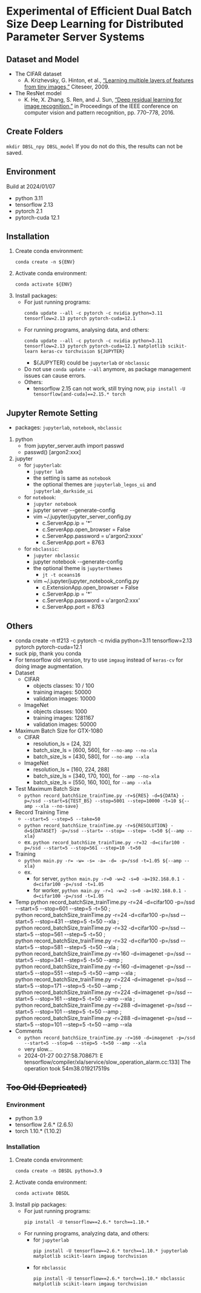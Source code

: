 # Experimental of Efficient Dual Batch Size Deep Learning for Distributed Parameter Server Systems
<!--
K. -W. Lu, P. Liu, D. -Y. Hong and J. -J. Wu, "Efficient Dual Batch Size Deep Learning for Distributed Parameter Server Systems," 2022 IEEE 46th Annual Computers, Software, and Applications Conference (COMPSAC), 2022, pp. 630-639, doi: [10.1109/COMPSAC54236.2022.00110](https://doi.org/10.1109/COMPSAC54236.2022.00110).
-->

## Dataset and Model
- The CIFAR dataset
    - A. Krizhevsky, G. Hinton, et al., [“Learning multiple layers of features from tiny images,”](https://www.cs.toronto.edu/~kriz/) Citeseer, 2009.
- The ResNet model
    - K. He, X. Zhang, S. Ren, and J. Sun, [“Deep residual learning for image recognition,”](https://doi.org/10.1109/CVPR.2016.90) in Proceedings of the IEEE conference on computer vision and pattern recognition, pp. 770–778, 2016.

## Create Folders
`mkdir DBSL_npy DBSL_model`
If you do not do this, the results can not be saved.

## Environment
Build at 2024/01/07
- python 3.11
- tensorflow 2.13
- pytorch 2.1
- pytorch-cuda 12.1

## Installation
1. Create conda environment:
    ```
    conda create -n ${ENV}
    ```
2. Activate conda environment:
    ```
    conda activate ${ENV}
    ```
3. Install packages:
    - For just running programs:
        ```
        conda update --all -c pytorch -c nvidia python=3.11 tensorflow=2.13 pytorch pytorch-cuda=12.1
        ```
    - For running programs, analysing data, and others:
        ```
        conda update --all -c pytorch -c nvidia python=3.11 tensorflow=2.13 pytorch pytorch-cuda=12.1 matplotlib scikit-learn keras-cv torchvision ${JUPYTER}
        ```
        - ${JUPYTER} could be `jupyterlab` or `nbclassic`
    - Do not use `conda update --all` anymore, as package management issues can cause errors.
    - Others:
        - tensorflow 2.15 can not work, still trying now, `pip install -U tensorflow[and-cuda]==2.15.* torch`

## Jupyter Remote Setting
- packages: `jupyterlab`, `notebook`, `nbclassic`
1. python
    - from jupyter_server.auth import passwd
    - passwd()
        [argon2:xxx]
2. jupyter
    - for `jupyterlab`:
        - `jupyter lab`
        - the setting is same as `notebook`
        - the optional themes are `jupyterlab_legos_ui` and `jupyterlab_darkside_ui`
    - for `notebook`:
        - `jupyter notebook`
        - jupyter server --generate-config
        - vim ~/.jupyter/jupyter_server_config.py
            - c.ServerApp.ip = '*'
            - c.ServerApp.open_browser = False
            - c.ServerApp.password = u'argon2:xxxx'
            - c.ServerApp.port = 8763
    - for `nbclassic`:
        - `jupyter nbclassic`
        - jupyter notebook --generate-config
        - the optional theme is `jupyterthemes`
            - `jt -t oceans16`
        - vim ~/.jupyter/jupyter_notebook_config.py
            - c.ExtensionApp.open_browser = False
            - c.ServerApp.ip = '*'
            - c.ServerApp.password = u'argon2:xxx'
            - c.ServerApp.port = 8763

## Others
- conda create -n tf213 -c pytorch -c nvidia python=3.11 tensorflow=2.13 pytorch pytorch-cuda=12.1
- suck pip, thank you conda
- For tensorflow old version, try to use `imgaug` instead of `keras-cv` for doing image augmentation.
- Dataset
    - CIFAR
        - objects classes: 10 / 100
        - training images: 50000
        - validation images: 10000
    - ImageNet
        - objects classes: 1000
        - training images: 1281167
        - validation images: 50000
- Maximum Batch Size for GTX-1080
    - CIFAR
        - resolution_ls = [24, 32]
        - batch_size_ls = [600, 560], for `--no-amp --no-xla`
        - batch_size_ls = [430, 580], for `--no-amp --xla`
    - ImageNet
        - resolution_ls = [160, 224, 288]
        - batch_size_ls = [340, 170, 100], for `--amp --no-xla`
        - batch_size_ls = [550, 160, 100], for `--amp --xla`
- Test Maximum Batch Size
    - `python record_batchSize_trainTime.py -r=${RES} -d=${DATA} -p=/ssd --start=${TEST_BS} --stop=5001 --step=10000 -t=10 ${--amp --xla --no-save}`
- Record Training Time
    - `--start=5 --step=5 --take=50`
    - `python record_batchSize_trainTime.py -r=${RESOLUTION} -d=${DATASET} -p=/ssd --start= --stop= --step= -t=50 ${--amp --xla}`
    - ex. `python record_batchSize_trainTime.py -r=32 -d=cifar100 -p=/ssd --start=5 --stop=561 --step=10 -t=50`
- Training
    - `python main.py -r= -w= -s= -a= -d= -p=/ssd -t=1.05 ${--amp --xla}`
    - ex.
        - for server, `python main.py -r=0 -w=2 -s=0 -a=192.168.0.1 -d=cifar100 -p=/ssd -t=1.05`
        - for worker, `python main.py -r=1 -w=2 -s=0 -a=192.168.0.1 -d=cifar100 -p=/ssd -t=1.05`
- Temp
python record_batchSize_trainTime.py -r=24 -d=cifar100 -p=/ssd --start=5 --stop=601 --step=5 -t=50 ;\
python record_batchSize_trainTime.py -r=24 -d=cifar100 -p=/ssd --start=5 --stop=431 --step=5 -t=50 --xla ;\
python record_batchSize_trainTime.py -r=32 -d=cifar100 -p=/ssd --start=5 --stop=561 --step=5 -t=50 ;\
python record_batchSize_trainTime.py -r=32 -d=cifar100 -p=/ssd --start=5 --stop=581 --step=5 -t=50 --xla ;\
python record_batchSize_trainTime.py -r=160 -d=imagenet -p=/ssd --start=5 --stop=341 --step=5 -t=50 --amp ;\
python record_batchSize_trainTime.py -r=160 -d=imagenet -p=/ssd --start=5 --stop=551 --step=5 -t=50 --amp --xla ;\
python record_batchSize_trainTime.py -r=224 -d=imagenet -p=/ssd --start=5 --stop=171 --step=5 -t=50 --amp ;\
python record_batchSize_trainTime.py -r=224 -d=imagenet -p=/ssd --start=5 --stop=161 --step=5 -t=50 --amp --xla ;\
python record_batchSize_trainTime.py -r=288 -d=imagenet -p=/ssd --start=5 --stop=101 --step=5 -t=50 --amp ;\
python record_batchSize_trainTime.py -r=288 -d=imagenet -p=/ssd --start=5 --stop=101 --step=5 -t=50 --amp --xla
- Comments
    - `python record_batchSize_trainTime.py -r=160 -d=imagenet -p=/ssd --start=5 --stop=6 --step=5 -t=50 --amp --xla`
    - very slow...
    - 2024-01-27 00:27:58.708671: E tensorflow/compiler/xla/service/slow_operation_alarm.cc:133] The operation took 54m38.019217519s

## ~~Too Old (Depricated)~~
### Environment
- python 3.9
- tensorflow 2.6.* (2.6.5)
- torch 1.10.* (1.10.2)
### Installation
1. Create conda environment:
    ```
    conda create -n DBSDL python=3.9
    ```
2. Activate conda environment:
    ```
    conda activate DBSDL
    ```
3. Install pip packages:
    - For just running programs:
        ```
        pip install -U tensorflow==2.6.* torch==1.10.*
        ```
    - For running programs, analyzing data, and others:
        - for `jupyterlab`
            ```
            pip install -U tensorflow==2.6.* torch==1.10.* jupyterlab matplotlib scikit-learn imgaug torchvision
            ```
        - for `nbclassic`
            ```
            pip install -U tensorflow==2.6.* torch==1.10.* nbclassic matplotlib scikit-learn imgaug torchvision
            ```
